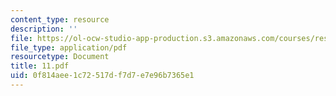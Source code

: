 ```yaml
---
content_type: resource
description: ''
file: https://ol-ocw-studio-app-production.s3.amazonaws.com/courses/res-6-001-electromagnetic-fields-and-energy-spring-2008/0f814aee1c72517df7d7e7e96b7365e1_11.pdf
file_type: application/pdf
resourcetype: Document
title: 11.pdf
uid: 0f814aee-1c72-517d-f7d7-e7e96b7365e1
---
```

